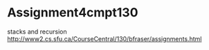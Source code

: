 # Assignment4cmpt130
stacks and recursion http://www2.cs.sfu.ca/CourseCentral/130/bfraser/assignments.html
